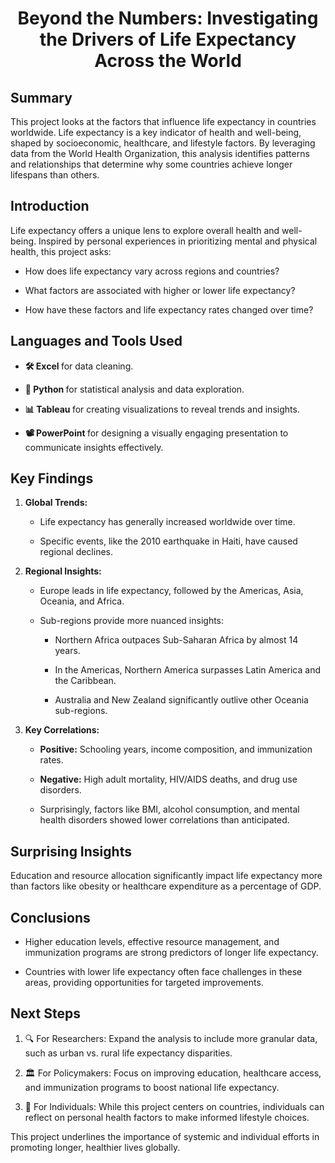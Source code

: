 <h1 align="center">  Beyond the Numbers: Investigating the Drivers of Life Expectancy Across the World</h1>

<h2>Summary</h2>
This project looks at the factors that influence life expectancy in countries worldwide. Life expectancy is a key indicator of health and well-being, shaped by socioeconomic, healthcare, and lifestyle factors. By leveraging data from the World Health Organization, this analysis identifies patterns and relationships that determine why some countries achieve longer lifespans than others.
<br />

<h2> Introduction </h2>
Life expectancy offers a unique lens to explore overall health and well-being. Inspired by personal experiences in prioritizing mental and physical health, this project asks:

- How does life expectancy vary across regions and countries?

- What factors are associated with higher or lower life expectancy?

- How have these factors and life expectancy rates changed over time?

<h2>Languages and Tools Used</h2>

- <b> 🛠 Excel </b> for data cleaning.

- <b> 🐍 Python </b> for statistical analysis and data exploration.</b>

- <b> 📊 Tableau </b>  for creating visualizations to reveal trends and insights.</b>

- <b> 📽️ PowerPoint </b> for designing a visually engaging presentation to communicate insights effectively.</b>

<h2>Key Findings</h2>

1. <b> Global Trends: </b>

     - Life expectancy has generally increased worldwide over time.

     - Specific events, like the 2010 earthquake in Haiti, have caused regional declines.

2. <b> Regional Insights: </b>

     - Europe leads in life expectancy, followed by the Americas, Asia, Oceania, and Africa.

     - Sub-regions provide more nuanced insights:

         - Northern Africa outpaces Sub-Saharan Africa by almost 14 years.

         - In the Americas, Northern America surpasses Latin America and the Caribbean.

         - Australia and New Zealand significantly outlive other Oceania sub-regions.

3. <b> Key Correlations:</b>

    - <b>Positive:</b> Schooling years, income composition, and immunization rates.

    - <b>Negative:</b> High adult mortality, HIV/AIDS deaths, and drug use disorders.

    - Surprisingly, factors like BMI, alcohol consumption, and mental health disorders showed lower correlations than anticipated.</h2>

<h2>Surprising Insights</h2>

Education and resource allocation significantly impact life expectancy more than factors like obesity or healthcare expenditure as a percentage of GDP.


<h2> Conclusions </h2>

- Higher education levels, effective resource management, and immunization programs are strong predictors of longer life expectancy.

- Countries with lower life expectancy often face challenges in these areas, providing opportunities for targeted improvements.

<h2>Next Steps</h2>

1. 🔍 For Researchers: Expand the analysis to include more granular data, such as urban vs. rural life expectancy disparities.

2. 🏛 For Policymakers: Focus on improving education, healthcare access, and immunization programs to boost national life expectancy.

3. 🌱 For Individuals: While this project centers on countries, individuals can reflect on personal health factors to make informed lifestyle choices.

This project underlines the importance of systemic and individual efforts in promoting longer, healthier lives globally.


